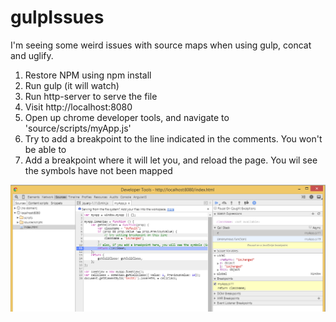 # gulpIssues

I'm seeing some weird issues with source maps when using gulp, concat and uglify. 

1. Restore NPM using npm install
2. Run gulp (it will watch)
3. Run http-server to serve the file
4. Visit http://localhost:8080
5. Open up chrome developer tools, and navigate to 'source/scripts/myApp.js'
6. Try to add a breakpoint to the line indicated in the comments. You won't be able to
7. Add a breakpoint where it will let you, and reload the page. You wil see the symbols have not been mapped

![Image of Chrome Debugger](https://raw.githubusercontent.com/jamescrowley/gulpIssues/master/ChomeDebugger.PNG)

